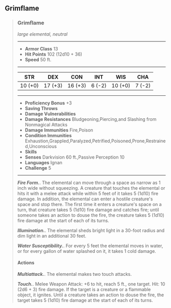## Grimflame

>### Grimflame
>*large elemental, neutral*
>___
>- **Armor Class** 13
>- **Hit Points** 102 (12d10 + 36)
>- **Speed** 50 ft.
>___
>|**STR**|**DEX**|**CON**|**INT**|**WIS**|**CHA**|
>|:---:|:---:|:---:|:---:|:---:|:---:|
>|10 (+0)|17 (+3)|16 (+3)|6 (-2)|10 (+0)|7 (-2)|
>
>___
>- **Proficiency Bonus** +3
>- **Saving Throws** 
>- **Damage Vulnerabilities** 
>- **Damage Resistances** Bludgeoning,Piercing,and Slashing from Nonmagical Attacks
>- **Damage Immunities** Fire,Poison
>- **Condition Immunities** Exhaustion,Grappled,Paralyzed,Petrified,Poisoned,Prone,Restrained,Unconscious
>- **Skills** 
>- **Senses** Darkvision 60 ft.,Passive Perception 10
>- **Languages** Ignan
>- **Challenge** 5
>___
>***Fire Form.***. The elemental can move through a space as narrow as 1 inch wide without squeezing. A creature that touches the elemental or hits it with a melee attack while within 5 feet of it takes 5 (1d10) fire damage. In addition, the elemental can enter a hostile creature's space and stop there. The first time it enters a creature's space on a turn, that creature takes 5 (1d10) fire damage and catches fire; until someone takes an action to douse the fire, the creature takes 5 (1d10) fire damage at the start of each of its turns.
>
>***Illumination.***. The elemental sheds bright light in a 30-foot radius and dim light in an additional 30 feet.
>
>***Water Susceptibility.***. For every 5 feet the elemental moves in water, or for every gallon of water splashed on it, it takes 1 cold damage.
>
>#### Actions
>***Multiattack.***. The elemental makes two touch attacks.
>
>***Touch.***. Melee Weapon Attack: +6 to hit, reach 5 ft., one target. Hit: 10 (2d6 + 3) fire damage. If the target is a creature or a flammable object, it ignites. Until a creature takes an action to douse the fire, the target takes 5 (1d10) fire damage at the start of each of its turns.
>
